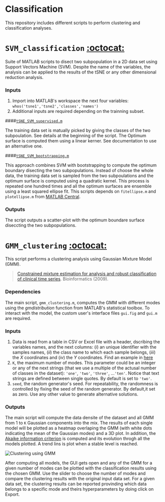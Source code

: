 Classification
==============

This repository includes different scripts to perform clustering and classification analyses.


# `SVM_classification` [:octocat:](https://github.com/mscastillo/Classification/tree/master/SVM_classification)

Suite of MATLAB scripts to disect two subpopulation in a 2D data set using Support Vectors Machine (SVM). Despite the name of the variables, the analysis can be applied to the results of the tSNE or any other dimensional reduction analysis.

### Inputs

1. Import into MATLAB's workspace the next four variables: `whos('tsne1','tsne2','classes','names')`
2. Additional inputs are required depending on the trainning subset.

 ####[`tSNE_SVM_supervised.m`](https://github.com/mscastillo/Classification/tree/master/SVM_classification)
 
 The training data set is matually picked by giving the classes of the two subpoulation. See details at the beginning of the script. The Optimum surface is computed them using a linear kerner. See documentation to use an alternative one.

 ####[`tSNE_SVM_bootstrapping.m`](https://github.com/mscastillo/Classification/tree/master/SVM_classification)
 
 This approach combines SVM with bootstrapping to compute the optimum boundary disecting the two subpopulations. Instead of choose the whole data, the training data set is sampled from the two subpoulations and the optimum surface is computed using a quadratic kernel. This process is repeated one hundred times and all the optimum surfaces are ensemble using a least squared ellipse fit. This scripts depends on `fitellipse.m` and `plotellipse.m` from [MATLAB Central](http://www.mathworks.com/matlabcentral/fileexchange/15125-fitellipse-m).

### Outputs

The script outputs a scatter-plot with the optimum boundare surface diseccting the two subpopulations.


# `GMM_clustering` [:octocat:](https://github.com/mscastillo/Classification/tree/master/GMM_clustering)

This script performs a clustering analysis using Gaussian Mixture Model (GMM).

> [Constrained mixture estimation for analysis and robust
classification of clinical time series](http://bioinformatics.oxfordjournals.org/content/25/12/i6). Bioinformatics (2009).

### Dependencies

The main script, `gmm_clustering.m`, computes the GMM with different modes using the *gmdistribution* function from MATLAB's statistical toolbox. To interact with the model, the custom user's interface files `gui.fig` and `gui.m` are required.

### Inputs 

1. Data is read from a table in CSV or Excel file with a header, dscribing the variables names, and the next columns: (*i*) an unique identifier with the samples names, (*ii*) the class name to which each sample belongs, (*iii*) the *X* coordinates and (*iv*) the *Y* coordinates. Find an example in [here](https://github.com/mscastillo/Classification/tree/master/Examples)
2. `K`, the maximum number of modes. This parameter could be an integer or any of the next strings (that we use a multiple of the actusal number of classes in the dataset): `'one'`, `'two'`, `'three'`, ...`'ten'`. Notice that text strings are defined between single quotes. By default is set to `'two'`.
3. `seed`, the random generator's seed. For repeatability, the randomness is controlled by fixing the seed of the random generator. By default,it set as zero. Use any other value to generate alternative solutions.

### Outputs

The main script will compute the data densite of the dataset and all GMM from 1 to `K` Gaussian components into the mix. The results of each single model will be plotted as a heatmap overlaping the GMM (with white dots indicating the mean of the Gaussian modes) and a 3D plot. In addition, the [Akaike information criterion](http://en.wikipedia.org/wiki/Akaike_information_criterion) is computed and its evolution throgh all the models plotted. A trend lins is plot when a stable level is reached.

![Clustering using GMM](https://raw.githubusercontent.com/mscastillo/FSE/master/Examples/gmm_clustering.jpg)

After computing all models, the GUI gets open and any of the GMM for a given number of modes can be plotted with the classification results using the chosen GMM. Use the slider to choose the number of modes and compare the clustering results with the original input data set. For a given data set, the clustering results can be reported provinding which data belongs to a specific mode and theirs hyperparameters by doing click on <kdb>Export</kdb>.


